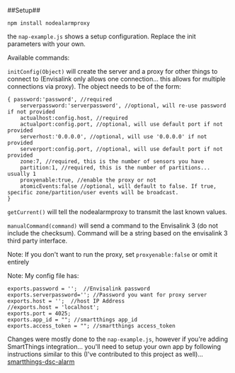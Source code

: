 ##Setup##

`npm install nodealarmproxy`

the `nap-example.js` shows a setup configuration.  Replace the init parameters with your own.

Available commands:

`initConfig(Object)` will create the server and a proxy for other things to connect to (Envisalink only allows one connection... this allows for multiple connections via proxy).  The object needs to be of the form:

    { password:'password', //required
        serverpassword:'serverpassword', //optional, will re-use password if not provided
        actualhost:config.host, //required
        actualport:config.port, //optional, will use default port if not provided
        serverhost:'0.0.0.0', //optional, will use '0.0.0.0' if not provided
        serverport:config.port, //optional, will use default port if not provided
        zone:7, //required, this is the number of sensors you have
        partition:1, //required, this is the number of partitions... usually 1
        proxyenable:true, //enable the proxy or not
        atomicEvents:false //optional, will default to false. If true, specific zone/partition/user events will be broadcast.
    }

`getCurrent()` will tell the nodealarmproxy to transmit the last known values.

`manualCommand(command)` will send a command to the Envisalink 3 (do not include the checksum).  Command will be a string based on the envisalink 3 third party interface.

Note:  If you don't want to run the proxy, set `proxyenable:false` or omit it entirely

Note:  My config file has:

    exports.password = '';  //Envisalink password
    exports.serverpassword=''; //Password you want for proxy server
    exports.host = '';  //host IP Address
    //exports.host = 'localhost';
    exports.port = 4025;
    exports.app_id = ""; //smartthings app_id
    exports.access_token = ""; //smartthings access_token

Changes were mostly done to the `nap-example.js`, however if you're adding SmartThings integration... you'll need to setup your own app by following instructions similar to this (I've contributed to this project as well)... [smartthings-dsc-alarm](https://github.com/kholloway/smartthings-dsc-alarm)